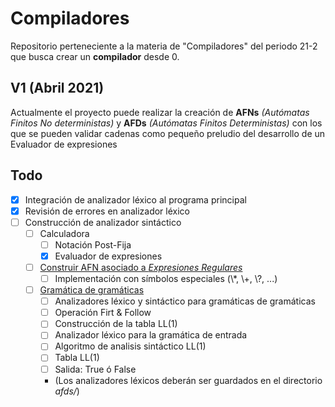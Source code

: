 # Compiladores
Repositorio perteneciente a la materia de "Compiladores" del periodo 21-2 que busca crear un **compilador** desde 0.

## V1 (Abril 2021)
Actualmente el proyecto puede realizar la creación de **AFNs** *(Autómatas Finitos No deterministas)* y **AFDs** *(Autómatas Finitos Deterministas)* con los que se pueden validar cadenas como pequeño preludio del desarrollo de un Evaluador de expresiones

## Todo
- [x] Integración de analizador léxico al programa principal
- [x] Revisión de errores en analizador léxico
- [ ] Construcción de analizador sintáctico
  - [ ] Calculadora
    - [ ] Notación Post-Fija
    - [x] Evaluador de expresiones
  - [ ] [Construir AFN asociado a *Expresiones Regulares*](https://drive.google.com/file/d/1nMw-Tmyvoyn0qH-aouC0-bm3Lay4z5UF/view)
    - [ ] Implementación con símbolos especiales (\\*, \\+, \\?, ...)
  - [ ] [Gramática de gramáticas](https://drive.google.com/file/d/1mlB4ACLrKcQ8D-cdlvT9GMHLGt77AhMO/view)
    - [ ] Analizadores léxico y sintáctico para gramáticas de gramáticas
    - [ ] Operación Firt & Follow
    - [ ] Construcción de la tabla LL(1)
    - [ ] Analizador léxico para la gramática de entrada
    - [ ] Algoritmo de analisis sintáctico LL(1)
    - [ ] Tabla LL(1)
    - [ ] Salida: True ó False
    - (Los analizadores léxicos deberán ser guardados en el directorio *afds/*)